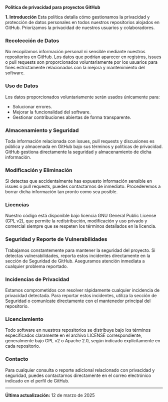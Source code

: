 **Política de privacidad para proyectos GitHub**

**1. Introducción**
Esta política detalla cómo gestionamos la privacidad y protección de datos personales en todos nuestros repositorios alojados en GitHub. Priorizamos la privacidad de nuestros usuarios y colaboradores.

### Recolección de Datos
No recopilamos información personal ni sensible mediante nuestros repositorios en GitHub. Los datos que podrían aparecer en registros, issues o pull requests son proporcionados voluntariamente por los usuarios para fines estrictamente relacionados con la mejora y mantenimiento del software.

### Uso de Datos
Los datos proporcionados voluntariamente serán usados únicamente para:
- Solucionar errores.
- Mejorar la funcionalidad del software.
- Gestionar contribuciones abiertas de forma transparente.

### Almacenamiento y Seguridad
Toda información relacionada con issues, pull requests y discusiones es pública y almacenada en GitHub bajo sus términos y políticas de privacidad. GitHub gestiona directamente la seguridad y almacenamiento de dicha información.

### Modificación y Eliminación
Si detectas que accidentalmente has expuesto información sensible en issues o pull requests, puedes contactarnos de inmediato. Procederemos a borrar dicha información tan pronto como sea posible.

### Licencias
Nuestro código está disponible bajo licencia GNU General Public License (GPL v2), que permite la redistribución, modificación y uso privado y comercial siempre que se respeten los términos detallados en la licencia.

### Seguridad y Reporte de Vulnerabilidades
Trabajamos constantemente para mantener la seguridad del proyecto. Si detectas vulnerabilidades, reporta estos incidentes directamente en la sección de Seguridad de GitHub. Aseguramos atención inmediata a cualquier problema reportado.

### Incidencias de Privacidad
Estamos comprometidos con resolver rápidamente cualquier incidencia de privacidad detectada. Para reportar estos incidentes, utiliza la sección de Seguridad o comunícate directamente con el mantenedor principal del repositorio.

### Licenciamiento
Todo software en nuestros repositorios se distribuye bajo los términos especificados claramente en el archivo LICENSE correspondiente, generalmente bajo GPL v2 o Apache 2.0, según indicado explícitamente en cada repositorio.

### Contacto
Para cualquier consulta o reporte adicional relacionado con privacidad y seguridad, puedes contactarnos directamente en el correo electrónico indicado en el perfil de GitHub.

---

**Última actualización:** 12 de marzo de 2025

